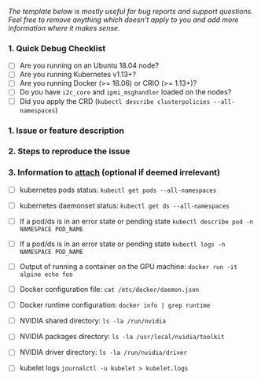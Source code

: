 _The template below is mostly useful for bug reports and support questions. Feel free to remove anything which doesn't apply to you and add more information where it makes sense._

### 1. Quick Debug Checklist
- [ ] Are you running on an Ubuntu 18.04 node?
- [ ] Are you running Kubernetes v1.13+?
- [ ] Are you running Docker (>= 18.06) or CRIO (>= 1.13+)?
- [ ] Do you have `i2c_core` and `ipmi_msghandler` loaded on the nodes?
- [ ] Did you apply the CRD (`kubectl describe clusterpolicies --all-namespaces`)

### 1. Issue or feature description

### 2. Steps to reproduce the issue

### 3. Information to [attach](https://help.github.com/articles/file-attachments-on-issues-and-pull-requests/) (optional if deemed irrelevant)

 - [ ] kubernetes pods status: `kubectl get pods --all-namespaces`
 - [ ] kubernetes daemonset status: `kubectl get ds --all-namespaces`
 - [ ] If a pod/ds is in an error state or pending state `kubectl describe pod -n NAMESPACE POD_NAME`
 - [ ] If a pod/ds is in an error state or pending state `kubectl logs -n NAMESPACE POD_NAME`

 - [ ] Output of running a container on the GPU machine: `docker run -it alpine echo foo`
 - [ ] Docker configuration file: `cat /etc/docker/daemon.json`
 - [ ] Docker runtime configuration: `docker info | grep runtime`

 - [ ] NVIDIA shared directory: `ls -la /run/nvidia`
 - [ ] NVIDIA packages directory: `ls -la /usr/local/nvidia/toolkit`
 - [ ] NVIDIA driver directory: `ls -la /run/nvidia/driver`
 - [ ] kubelet logs `journalctl -u kubelet > kubelet.logs`
